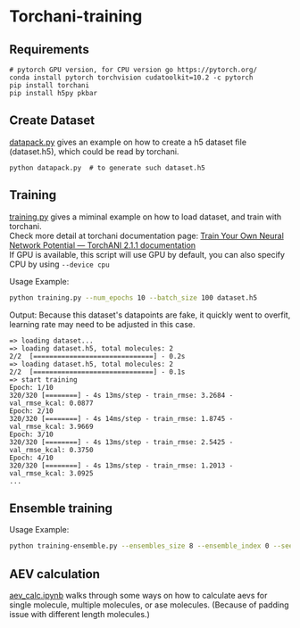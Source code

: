 # Torchani-training

## Requirements
```
# pytorch GPU version, for CPU version go https://pytorch.org/
conda install pytorch torchvision cudatoolkit=10.2 -c pytorch
pip install torchani
pip install h5py pkbar
```

## Create Dataset
[datapack.py](https://github.com/yueyericardo/torchani_training/blob/master/datapack.py) gives an example on how to create a h5 dataset file (dataset.h5), which could be read by torchani.
```
python datapack.py  # to generate such dataset.h5
```

## Training
[training.py](https://github.com/yueyericardo/torchani_training/blob/master/training.py) gives a miminal example on how to load dataset, and train with torchani.  
Check more detail at torchani documentation page: [Train Your Own Neural Network Potential — TorchANI 2.1.1 documentation](https://aiqm.github.io/torchani/examples/nnp_training.html)  
If GPU is available, this script will use GPU by default, you can also specify CPU by using `--device cpu`

Usage Example:
```bash
python training.py --num_epochs 10 --batch_size 100 dataset.h5
```
Output: Because this dataset's datapoints are fake, it quickly went to overfit, learning rate may need to be adjusted in this case.
```
=> loading dataset...
=> loading dataset.h5, total molecules: 2
2/2  [==============================] - 0.2s
=> loading dataset.h5, total molecules: 2
2/2  [==============================] - 0.1s
=> start training
Epoch: 1/10
320/320 [========] - 4s 13ms/step - train_rmse: 3.2684 - val_rmse_kcal: 0.0877
Epoch: 2/10
320/320 [========] - 4s 14ms/step - train_rmse: 1.8745 - val_rmse_kcal: 3.9669
Epoch: 3/10
320/320 [========] - 4s 13ms/step - train_rmse: 2.5425 - val_rmse_kcal: 0.3750
Epoch: 4/10
320/320 [========] - 4s 13ms/step - train_rmse: 1.2013 - val_rmse_kcal: 3.0925
...
```

## Ensemble training
Usage Example:
```bash
python training-ensemble.py --ensembles_size 8 --ensemble_index 0 --seed 12345 dataset.h5
```

## AEV calculation
[aev_calc.ipynb](https://github.com/yueyericardo/torchani_training/blob/master/aev_calc.ipynb)
walks through some ways on how to calculate aevs for single molecule, multiple molecules, or ase molecules. (Because of padding issue with different length molecules.)
